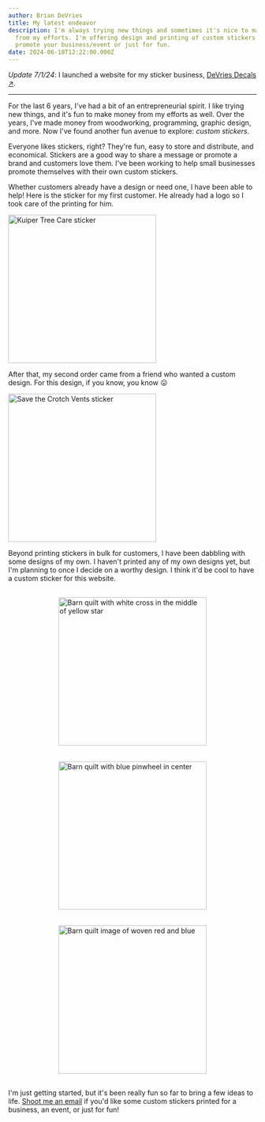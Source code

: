 ```yaml
---
author: Brian DeVries
title: My latest endeavor
description: I'm always trying new things and sometimes it's nice to make money
  from my efforts. I'm offering design and printing of custom stickers to
  promote your business/event or just for fun.
date: 2024-06-18T12:22:00.000Z
---
```

_Update 7/1/24_: I launched a website for my sticker business, [DeVries Decals ↗](https://devriesdecals.com).

---

For the last 6 years, I've had a bit of an entrepreneurial spirit. I like trying new things, and it's fun to make money from my efforts as well. Over the years, I've made money from woodworking, programming, graphic design, and more. Now I've found another fun avenue to explore: _custom stickers_.

Everyone likes stickers, right? They're fun, easy to store and distribute, and economical. Stickers are a good way to share a message or promote a brand and customers love them. I've been working to help small businesses promote themselves with their own custom stickers.

Whether customers already have a design or need one, I have been able to help! Here is the sticker for my first customer. He already had a logo so I took care of the printing for him.

<img alt="Kuiper Tree Care sticker" src="https://assets.vries.land/KuiperTreeCareSticker.jpg" width=300>

After that, my second order came from a friend who wanted a custom design. For this design, if you know, you know 😛

<img alt="Save the Crotch Vents sticker" src="https://assets.vries.land/SaveCrotchVentsSticker.jpg" width=300>

Beyond printing stickers in bulk for customers, I have been dabbling with some designs of my own. I haven't printed any of my own designs yet, but I'm planning to once I decide on a worthy design. I think it'd be cool to have a custom sticker for this website.

<div style="display: flex;flex-direction: row;flex-wrap: wrap;justify-content: space-around;">

  <img style="margin: 1rem auto;" alt="Barn quilt with white cross in the middle of yellow star" src="https://assets.vries.land/crossBarnQuilt.png" width=300>

  <img style="margin: 1rem auto;" alt="Barn quilt with blue pinwheel in center" src="https://assets.vries.land/pinwheelBarnQuilt.png" width=300>

  <img style="margin: 1rem auto;" alt="Barn quilt image of woven red and blue" src="https://assets.vries.land/wovenBarnQuilt.jpeg" width=300>

</div>

I'm just getting started, but it's been really fun so far to bring a few ideas to life. [Shoot me an email](mailto:devriesdecals@gmail.com) if you'd like some custom stickers printed for a business, an event, or just for fun!
